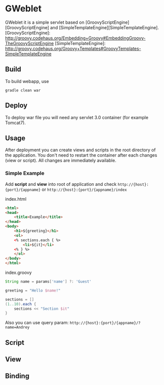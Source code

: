 ﻿GWeblet
===

GWeblet it is a simple servlet based on [GroovyScriptEngine][GroovyScriptEngine] and [SimpleTemplateEngine][SimpleTemplateEngine].
[GroovyScriptEngine]: http://groovy.codehaus.org/Embedding+Groovy#EmbeddingGroovy-TheGroovyScriptEngine
[SimpleTemplateEngine]: http://groovy.codehaus.org/Groovy+Templates#GroovyTemplates-SimpleTemplateEngine

Build
---
To build webapp, use

    gradle clean war

Deploy
---
To deploy war file you will need any servlet 3.0 container (for example Tomcat7).

Usage
---
After deployment you can create views and scripts in the root directory of the application. You don't need to restart the container after each changes (view or script). All changes are immediately available.

### Simple Example

Add **script** and **view** into root of application and check `http://{host}:{port}/{appname}` or `http://{host}:{port}/{appname}/index`

index.html
```html
<html>
<head>
    <title>Example</title>
</head>
<body>
    <h1>${greeting}</h1>
    <ol>
    <% sections.each { %>
    	<li>${it}</li>
	<% } %>
	</ol>
</body>
</html>
```

index.groovy
```groovy
String name = params['name'] ?: 'Guest'

greeting = "Hello $name!"

sections = []
(1..10).each {
    sections << "Section $it"
}
```

Also you can use query param: `http://{host}:{port}/{appname}/?name=Andrey`

Script
---

View
---

Binding
---
